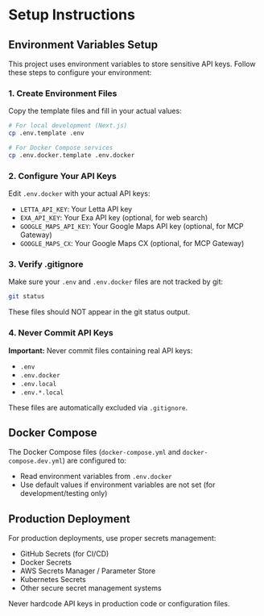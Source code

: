 # Setup Instructions

## Environment Variables Setup

This project uses environment variables to store sensitive API keys. Follow these steps to configure your environment:

### 1. Create Environment Files

Copy the template files and fill in your actual values:

```bash
# For local development (Next.js)
cp .env.template .env

# For Docker Compose services
cp .env.docker.template .env.docker
```

### 2. Configure Your API Keys

Edit `.env.docker` with your actual API keys:

- `LETTA_API_KEY`: Your Letta API key
- `EXA_API_KEY`: Your Exa API key (optional, for web search)
- `GOOGLE_MAPS_API_KEY`: Your Google Maps API key (optional, for MCP Gateway)
- `GOOGLE_MAPS_CX`: Your Google Maps CX (optional, for MCP Gateway)

### 3. Verify .gitignore

Make sure your `.env` and `.env.docker` files are not tracked by git:

```bash
git status
```

These files should NOT appear in the git status output.

### 4. Never Commit API Keys

**Important:** Never commit files containing real API keys:
- `.env`
- `.env.docker`
- `.env.local`
- `.env.*.local`

These files are automatically excluded via `.gitignore`.

## Docker Compose

The Docker Compose files (`docker-compose.yml` and `docker-compose.dev.yml`) are configured to:
- Read environment variables from `.env.docker`
- Use default values if environment variables are not set (for development/testing only)

## Production Deployment

For production deployments, use proper secrets management:
- GitHub Secrets (for CI/CD)
- Docker Secrets
- AWS Secrets Manager / Parameter Store
- Kubernetes Secrets
- Other secure secret management systems

Never hardcode API keys in production code or configuration files.
